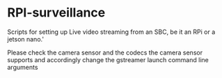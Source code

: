 # RPI-surveillance

Scripts for setting up Live video streaming from an SBC, be it an RPi or a jetson nano.'

Please check the camera sensor and the codecs the camera sensor supports and accordingly change the gstreamer launch command line arguments


